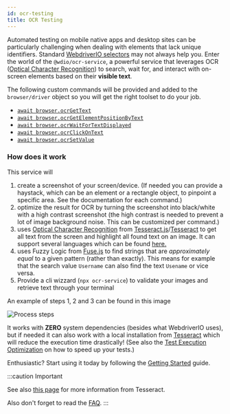 ```yaml
---
id: ocr-testing
title: OCR Testing
---
```


Automated testing on mobile native apps and desktop sites can be particularly challenging when dealing with elements that lack unique identifiers. Standard [WebdriverIO selectors](https://webdriver.io/docs/selectors) may not always help you. Enter the world of the `@wdio/ocr-service`, a powerful service that leverages OCR ([Optical Character Recognition](https://en.wikipedia.org/wiki/Optical_character_recognition)) to search, wait for, and interact with on-screen elements based on their **visible text**.

The following custom commands will be provided and added to the `browser/driver` object so you will get the right toolset to do your job.

- [`await browser.ocrGetText`](./ocr-get-text.md)
- [`await browser.ocrGetElementPositionByText`](./ocr-get-element-position-by-text.md)
- [`await browser.ocrWaitForTextDisplayed`](./ocr-wait-for-text-displayed.md)
- [`await browser.ocrClickOnText`](./ocr-click-on-text.md)
- [`await browser.ocrSetValue`](./ocr-set-value.md)

### How does it work

This service will

1. create a screenshot of your screen/device. (If needed you can provide a haystack, which can be an element or a rectangle object, to pinpoint a specific area. See the documentation for each command.)
2. optimize the result for OCR by turning the screenshot into black/white with a high contrast screenshot (the high contrast is needed to prevent a lot of image background noise. This can be customized per command.)
3. uses [Optical Character Recognition](https://en.wikipedia.org/wiki/Optical_character_recognition) from [Tesseract.js](https://github.com/naptha/tesseract.js)/[Tesseract](https://github.com/tesseract-ocr/tesseract) to get all text from the screen and highlight all found text on an image. It can support several languages which can be found [here.](https://tesseract-ocr.github.io/tessdoc/Data-Files-in-different-versions.html)
4. uses Fuzzy Logic from [Fuse.js](https://fusejs.io/) to find strings that are _approximately equal_ to a given pattern (rather than exactly). This means for example that the search value `Username` can also find the text `Usename` or vice versa.
5. Provide a cli wizzard (`npx ocr-service`) to validate your images and retrieve text through your terminal

An example of steps 1, 2 and 3 can be found in this image

![Process steps](/img/ocr/processing-steps.jpg)

It works with **ZERO** system dependencies (besides what WebdriverIO uses), but if needed it can also work with a local installation from [Tesseract](https://tesseract-ocr.github.io/tessdoc/) which will reduce the execution time drastically! (See also the [Test Execution Optimization](#test-execution-optimization) on how to speed up your tests.)

Enthusiastic? Start using it today by following the [Getting Started](./getting-started) guide.

:::caution Important

See also [this page](https://tesseract-ocr.github.io/tessdoc/ImproveQuality) for more information from Tesseract.

Also don't forget to read the [FAQ](./ocr-faq).
:::
